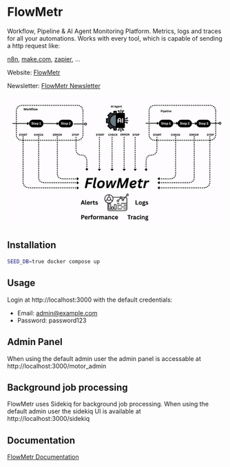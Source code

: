 # FlowMetr
Workflow, Pipeline &amp; AI Agent Monitoring Platform. Metrics, logs and traces for all your automations.
Works with every tool, which is capable of sending a http request like:

[n8n](https://n8n.io), [make.com](https://make.com), [zapier](https://zapier.com), ...

Website: [FlowMetr](https://FlowMetr.com)

Newsletter: [FlowMetr Newsletter](https://flowmetr.beehiiv.com)

<img src="app/assets/images/flowmetr_short.gif" width="600" alt="FlowMetr">

## Installation

```bash
SEED_DB=true docker compose up
```

## Usage

Login at http://localhost:3000 with the default credentials:

- Email: admin@example.com
- Password: password123

## Admin Panel

When using the default admin user the admin panel is accessable at http://localhost:3000/motor_admin

## Background job processing

FlowMetr uses Sidekiq for background job processing. When using the default admin user the sidekiq UI is available at http://localhost:3000/sidekiq

## Documentation

[FlowMetr Documentation](https://docs.flowmetr.com)


